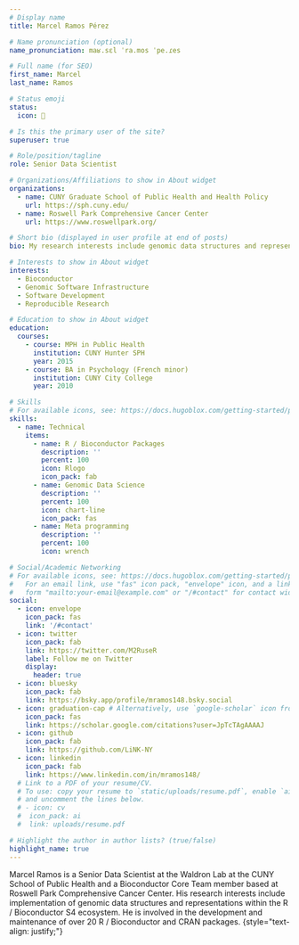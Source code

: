 ```yaml
---
# Display name
title: Marcel Ramos Pérez

# Name pronunciation (optional)
name_pronunciation: maʁ.sɛl ˈra.mos ˈpe.ɾes

# Full name (for SEO)
first_name: Marcel
last_name: Ramos

# Status emoji
status:
  icon: 🌴

# Is this the primary user of the site?
superuser: true

# Role/position/tagline
role: Senior Data Scientist

# Organizations/Affiliations to show in About widget
organizations:
  - name: CUNY Graduate School of Public Health and Health Policy
    url: https://sph.cuny.edu/
  - name: Roswell Park Comprehensive Cancer Center
    url: https://www.roswellpark.org/

# Short bio (displayed in user profile at end of posts)
bio: My research interests include genomic data structures and representations in R / Bioconductor's S4 ecosystem.

# Interests to show in About widget
interests:
  - Bioconductor
  - Genomic Software Infrastructure
  - Software Development
  - Reproducible Research

# Education to show in About widget
education:
  courses:
    - course: MPH in Public Health
      institution: CUNY Hunter SPH
      year: 2015
    - course: BA in Psychology (French minor)
      institution: CUNY City College
      year: 2010

# Skills
# For available icons, see: https://docs.hugoblox.com/getting-started/page-builder/#icons
skills:
  - name: Technical
    items:
      - name: R / Bioconductor Packages
        description: ''
        percent: 100
        icon: Rlogo
        icon_pack: fab
      - name: Genomic Data Science
        description: ''
        percent: 100
        icon: chart-line
        icon_pack: fas
      - name: Meta programming
        description: ''
        percent: 100
        icon: wrench

# Social/Academic Networking
# For available icons, see: https://docs.hugoblox.com/getting-started/page-builder/#icons
#   For an email link, use "fas" icon pack, "envelope" icon, and a link in the
#   form "mailto:your-email@example.com" or "/#contact" for contact widget.
social:
  - icon: envelope
    icon_pack: fas
    link: '/#contact'
  - icon: twitter
    icon_pack: fab
    link: https://twitter.com/M2RuseR
    label: Follow me on Twitter
    display:
      header: true
  - icon: bluesky
    icon_pack: fab
    link: https://bsky.app/profile/mramos148.bsky.social
  - icon: graduation-cap # Alternatively, use `google-scholar` icon from `ai` icon pack
    icon_pack: fas
    link: https://scholar.google.com/citations?user=JpTcTAgAAAAJ
  - icon: github
    icon_pack: fab
    link: https://github.com/LiNK-NY
  - icon: linkedin
    icon_pack: fab
    link: https://www.linkedin.com/in/mramos148/
  # Link to a PDF of your resume/CV.
  # To use: copy your resume to `static/uploads/resume.pdf`, enable `ai` icons in `params.yaml`,
  # and uncomment the lines below.
  # - icon: cv
  #  icon_pack: ai
  #  link: uploads/resume.pdf

# Highlight the author in author lists? (true/false)
highlight_name: true
---
```


Marcel Ramos is a Senior Data Scientist at the Waldron Lab at the CUNY School of Public Health and a Bioconductor Core Team member based at Roswell Park Comprehensive Cancer Center. His research interests include implementation of genomic data structures and representations within the R / Bioconductor S4 ecosystem. He is involved in the development and maintenance of over 20 R / Bioconductor and CRAN packages.
{style="text-align: justify;"}
